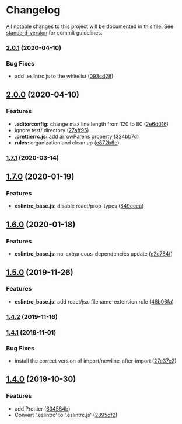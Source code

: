 # Changelog

All notable changes to this project will be documented in this file. See [standard-version](https://github.com/conventional-changelog/standard-version) for commit guidelines.

### [2.0.1](https://github.com/SandroMiguel/eslint-config-cecilia/compare/v2.0.0...v2.0.1) (2020-04-10)


### Bug Fixes

* add .eslintrc.js to the whitelist ([093cd28](https://github.com/SandroMiguel/eslint-config-cecilia/commit/093cd28e2c932009ba9d3a91f38e60235d0ed2d9))

## [2.0.0](https://github.com/SandroMiguel/eslint-config-cecilia/compare/v1.7.1...v2.0.0) (2020-04-10)


### Features

* **.editorconfig:** change max line length from 120 to 80 ([2e6d016](https://github.com/SandroMiguel/eslint-config-cecilia/commit/2e6d016c2dbb287ab45eeb77e1b5eee26b57231b))
* ignore test/ directory ([27aff95](https://github.com/SandroMiguel/eslint-config-cecilia/commit/27aff9527c1eb8968998ee3d67e173428175fc6f))
* **.prettierrc.js:** add arrowParens property ([324bb7d](https://github.com/SandroMiguel/eslint-config-cecilia/commit/324bb7daf96d2037d4bc697c628c37c64bb84561))
* **rules:** organization and clean up ([e872b6e](https://github.com/SandroMiguel/eslint-config-cecilia/commit/e872b6ef110ed48a77762c64acf0ab67fe157264))

### [1.7.1](https://github.com/SandroMiguel/eslint-config-cecilia/compare/v1.7.0...v1.7.1) (2020-03-14)

## [1.7.0](https://github.com/SandroMiguel/eslint-config-cecilia/compare/v1.6.0...v1.7.0) (2020-01-19)


### Features

* **eslintrc_base.js:** disable react/prop-types ([849eeea](https://github.com/SandroMiguel/eslint-config-cecilia/commit/849eeeade5a4bc935fda1c36da78a5f4b4addf82))

## [1.6.0](https://github.com/SandroMiguel/eslint-config-cecilia/compare/v1.5.0...v1.6.0) (2020-01-18)


### Features

* **eslintrc_base.js:** no-extraneous-dependencies update ([c2c784f](https://github.com/SandroMiguel/eslint-config-cecilia/commit/c2c784f3340c742b8c49a92588c6172b7a3304b3))

## [1.5.0](https://github.com/SandroMiguel/eslint-config-cecilia/compare/v1.4.2...v1.5.0) (2019-11-26)


### Features

* **eslintrc_base.js:** add react/jsx-filename-extension rule ([46b06fa](https://github.com/SandroMiguel/eslint-config-cecilia/commit/46b06fa52112da4e283b1f894dee5bf650b00e6c))

### [1.4.2](https://github.com/SandroMiguel/eslint-config-cecilia/compare/v1.4.1...v1.4.2) (2019-11-16)

### [1.4.1](https://github.com/SandroMiguel/eslint-config-cecilia/compare/v1.4.0...v1.4.1) (2019-11-01)


### Bug Fixes

* install the correct version of import/newline-after-import ([27e37e2](https://github.com/SandroMiguel/eslint-config-cecilia/commit/27e37e2d822abb7b5602c44ff400b74cd1489a55))

## [1.4.0](https://github.com/SandroMiguel/eslint-config-cecilia/compare/v1.1.0...v1.4.0) (2019-10-30)


### Features

* add Prettier ([634584b](https://github.com/SandroMiguel/eslint-config-cecilia/commit/634584bac851b183f1f52a93737e300fcb3f947d))
* Convert '.eslintrc' to '.eslintrc.js' ([2895df2](https://github.com/SandroMiguel/eslint-config-cecilia/commit/2895df259f92e1106d687ed458738abb2494de30))
